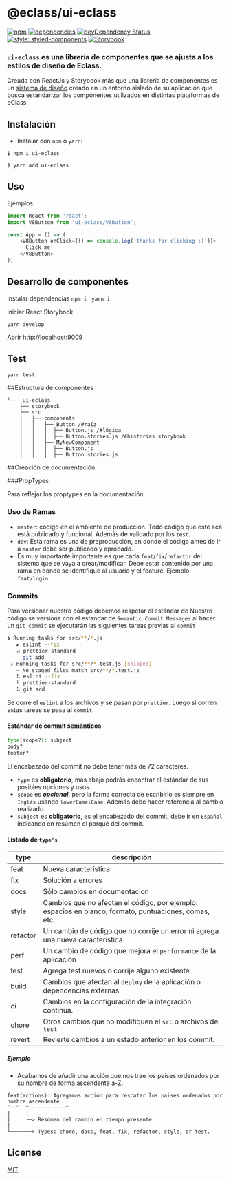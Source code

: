 # @eclass/ui-eclass

[![npm](https://img.shields.io/npm/v/@eclass/ui-eclass.svg)](https://www.npmjs.com/package/@eclass/ui-eclass)
[![dependencies](https://img.shields.io/david/eclass/ui-eclass.svg)](https://david-dm.org/eclass/ui-eclass)
[![devDependency Status](https://img.shields.io/david/dev/eclass/ui-eclass.svg)](https://david-dm.org/eclass/ui-eclass#info=devDependencies)
[![style: styled-components](https://img.shields.io/badge/style-%F0%9F%92%85%20styled--components-orange.svg?colorB=daa357&colorA=db748e)](https://github.com/styled-components/styled-components) 
[![Storybook](https://cdn.jsdelivr.net/gh/storybookjs/brand@master/badge/badge-storybook.svg)](https://github.com/storybookjs/storybook)



### `ui-eclass` es una librería de componentes que se ajusta a los estilos de diseño de Eclass.

Creada con ReactJs y Storybook más que una librería de componentes es un [sistema de diseño](https://www.learnstorybook.com/design-systems-for-developers/) creado en un entorno aislado de su aplicación que busca estandarizar los componentes utilizados en distintas plataformas de eClass.

## Instalación 

- Instalar con `npm` o `yarn`:

`$ npm i ui-eclass`

`$ yarn add ui-eclass`


## Uso

Ejemplos: 

```javascript
import React from 'react';
import V8Button from 'ui-eclass/V8Button';

const App = () => (
    <V8Button onClick={() => console.log('thanks for clicking :)')}>
      Click me!
    </V8Button>
);
```


## Desarrollo de componentes 

instalar dependencias 
`npm i `
`yarn i`

iniciar React Storybook

`yarn develop`

Abrir http://localhost:9009

## Test

`yarn test`

##Estructura de componentes

```
└──  ui-eclass
    ├── storybook
    └── src
    │   ├── components
    │   │   ├── Button /#raíz
    │   │   │  ├── Button.js /#lógica
    │   │   │  ├── Button.stories.js /#historias storybook
    │   │   ├── MyNewComponent
    │   │   │  ├── Button.js
    │   │   │  ├── Button.stories.js
```
##Creación de documentación 

###PropTypes

Para reflejar los proptypes en la documentación

### Uso de Ramas
- `master`: código en el ambiente de producción. Todo código que esté acá está publicado y funcional. Además de validado por los `test`. 
- `dev`: Esta rama es una de preproducción, en donde el código antes de ir a `master` debe ser publicado y aprobado. 
-  Es muy importante importante es que cada `feat`/`fix`/`refactor` del sistema que se vaya a crear/modificar. Debe estar contenido por una rama en donde se identifique al usuario y el feature. Ejemplo: `feat/login`.

### Commits


Para versionar nuestro código debemos respetar el estándar de 
Nuestro código se versiona con el estandar de `Semantic Commit Messages` al hacer un `git commit` se ejecutarán las siguientes tareas previas al `commit` 

```sh
❯ Running tasks for src/**/*.js
   ✔ eslint --fix
   ⠼ prettier-standard
     git add
 ↓ Running tasks for src/**/*.test.js [skipped]
   → No staged files match src/**/*.test.js
   ⠧ eslint --fix
   ⠧ prettier-standard
   ⠧ git add
```
Se corre el `eslint` a los archivos y se pasan por `prettier`. Luego si corren estas tareas se pasa al `commit`.

#### Estándar de commit semánticos

```bash
type(scope?): subject
body?
footer?
```
El encabezado del commit no debe tener más de 72 caracteres.
- `type` es **obligatorio**, más abajo podrás encontrar el estándar de sus posibles opciones y usos.
- `scope` es ___opcional___, pero la forma correcta de escribirlo es siempre en `Inglés` usando `lowerCamelCase`. Además debe hacer referencia al cambio realizado.
- `subject` es **obligatorio**, es el encabezado del commit, debe ir en `Español` indicando en resúmen el porqué del commit. 

#### Listado de `type's`
| type  | descripción |
| ------------- | ------------- |
| feat  | Nueva característica  |
| fix  | Solución a errores  |
| docs  | Sólo cambios en documentacion  |
| style  | Cambios que no afectan el código, por ejemplo: espacios en blanco, formato, puntuaciones, comas, etc. |
| refactor  | Un cambio de código que no corrije un error ni agrega una nueva característica  |
| perf  | Un cambio de código que mejora el `performance` de la aplicación  |
| test  | Agrega test nuevos o corrije alguno existente.  |
| build  | Cambios que afectan al `deploy` de la aplicación o dependencias externas   |
| ci  | Cambios en la configuración de la integración continua. 
| chore  | Otros cambios que no modifiquen el `src` o archivos de `test`  |
| revert  | Revierte cambios a un estado anterior en los commit.  |

##### Ejemplo
- Acabamos de añadir una acción que nos trae los paises ordenados por su nombre de forma ascendente a-Z.
```
feat(actions): Agregamos acción para rescatar los paises ordenados por nombre ascendente
^--^  ^------------^
|     |
|     └─> Resúmen del cambio en tiempo presente
|
└───────> Types: chore, docs, feat, fix, refactor, style, or test.
```

## License

[MIT](https://tldrlegal.com/license/mit-license)
